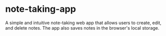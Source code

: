 # note-taking-app
A simple and intuitive note-taking web app that allows users to create, edit, and delete notes. The app also saves notes in the browser's local storage.
